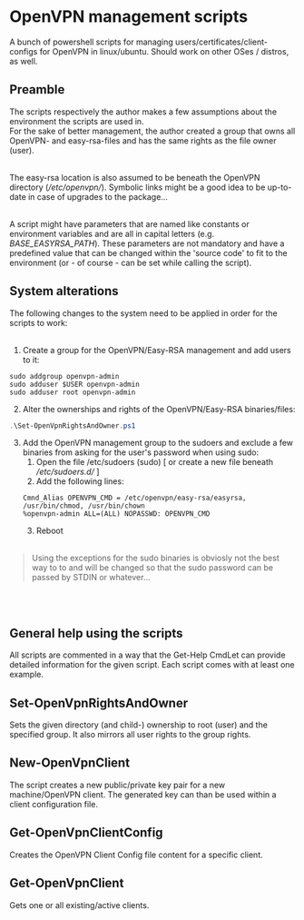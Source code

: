 # OpenVPN management scripts
A bunch of powershell scripts for managing users/certificates/client-configs for OpenVPN in linux/ubuntu. Should work on other OSes / distros, as well.

## Preamble
The scripts respectively the author makes a few assumptions about the environment the scripts are used in.  
For the sake of better management, the author created a group that owns all OpenVPN- and easy-rsa-files and has the same rights as the file owner (user).<br/><br/>

The easy-rsa location is also assumed to be beneath the OpenVPN directory (*/etc/openvpn/*). Symbolic links might be a good idea to be up-to-date in case of upgrades to the package...<br/><br/>

A script might have parameters that are named like constants or environment variables and are all in capital letters (e.g. *BASE_EASYRSA_PATH*). These parameters are not mandatory and have a predefined value that can be changed within the 'source code' to fit to the environment (or - of course - can be set while calling the script).

## System alterations
The following changes to the system need to be applied in order for the scripts to work:<br/><br/>

1. Create a group for the OpenVPN/Easy-RSA management and add users to it:
```POSIX
sudo addgroup openvpn-admin
sudo adduser $USER openvpn-admin
sudo adduser root openvpn-admin
```

2. Alter the ownerships and rights of the OpenVPN/Easy-RSA binaries/files:

```Powershell
.\Set-OpenVpnRightsAndOwner.ps1
```

3. Add the OpenVPN management group to the sudoers and exclude a few binaries from asking for the user's password when using sudo:
    1. Open the file /etc/sudoers (sudo) [ or create a new file beneath */etc/sudoers.d/* ]
    2. Add the following lines:
    ```
    Cmnd_Alias OPENVPN_CMD = /etc/openvpn/easy-rsa/easyrsa, /usr/bin/chmod, /usr/bin/chown
    %openvpn-admin ALL=(ALL) NOPASSWD: OPENVPN_CMD
    ```
    3. Reboot
<br/><br/>
> Using the exceptions for the sudo binaries is obviosly not the best way to to and will be changed so that the sudo password can be passed by STDIN or whatever...

<br/><br/>
## General help using the scripts
All scripts are commented in a way that the Get-Help CmdLet can provide detailed information for the given script. Each script comes with at least one example.

## Set-OpenVpnRightsAndOwner
Sets the given directory (and child-) ownership to root (user) and the specified group. It also mirrors all user rights to the group rights.

## New-OpenVpnClient
The script creates a new public/private key pair for a new machine/OpenVPN client. The generated key can than be used within a client configuration file.

## Get-OpenVpnClientConfig
Creates the OpenVPN Client Config file content for a specific client.

## Get-OpenVpnClient
Gets one or all existing/active clients.